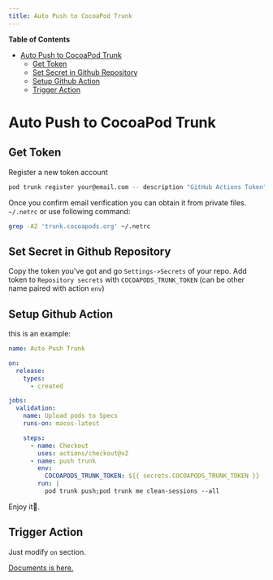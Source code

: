 ```yaml
---
title: Auto Push to CocoaPod Trunk
---
```


<!-- START doctoc generated TOC please keep comment here to allow auto update -->
<!-- DON'T EDIT THIS SECTION, INSTEAD RE-RUN doctoc TO UPDATE -->
**Table of Contents**

- [Auto Push to CocoaPod Trunk](#auto-push-to-cocoapod-trunk)
  - [Get Token](#get-token)
  - [Set Secret in Github Repository](#set-secret-in-github-repository)
  - [Setup Github Action](#setup-github-action)
  - [Trigger Action](#trigger-action)

<!-- END doctoc generated TOC please keep comment here to allow auto update -->


# Auto Push to CocoaPod Trunk

## Get Token

Register a new token account

```sh
pod trunk register your@email.com -- description "GitHub Actions Token"
```

Once you confirm email verification you can obtain it from private files. `~/.netrc` or use following command:

```sh
grep -A2 'trunk.cocoapods.org' ~/.netrc
```

## Set Secret in Github Repository

Copy  the token you've got and go `Settings->Secrets` of your repo. Add token to `Repository secrets` with `COCOAPODS_TRUNK_TOKEN` (can be other name paired with action `env`)

## Setup Github Action

this is an example:

```yml
name: Auto Push Trunk

on:
  release:
    types:
      - created

jobs:
  validation:
    name: Upload pods to Specs
    runs-on: macos-latest

    steps:
      - name: Checkout
        uses: actions/checkout@v2
      - name: push trunk
        env:
          COCOAPODS_TRUNK_TOKEN: ${{ secrets.COCOAPODS_TRUNK_TOKEN }}
        run: |
          pod trunk push;pod trunk me clean-sessions --all
```

Enjoy it🎉.

## Trigger Action

Just modify `on` section.

[Documents is here.](https://docs.github.com/en/actions/reference/workflow-syntax-for-github-actions#on)



